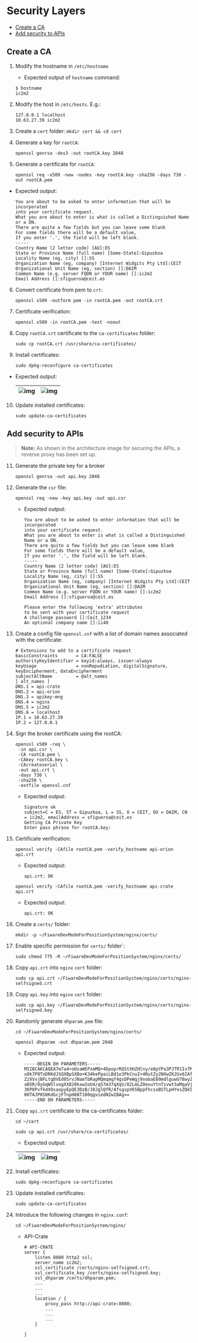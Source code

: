 # Security Layers

- [Create a CA](#create-a-ca)
- [Add security to APIs](#add-security-to-apis)

## Create a CA

1. Modify the hostname in `/etc/hostname`

    - Expected output of `hostname` command:

    ```console
    $ hostname
    ic2m2
    ```

2. Modify the host in `/etc/hosts`. E.g.:

	  ```console
	  127.0.0.1 localhost
	  10.63.27.39 ic2m2
	  ```

3. Create a `cert` folder: `mkdir cert && cd cert`

4. Generate a key for `rootCA`:

	```console
	openssl genrsa -des3 -out rootCA.key 2048
	```

5. Generate a certificate for `rootCA`:

	```console
	openssl req -x509 -new -nodes -key rootCA.key -sha256 -days 730 -out rootCA.pem
	```

  - Expected output:

	  ```console
	  You are about to be asked to enter information that will be incorporated
    into your certificate request.
    What you are about to enter is what is called a Distinguished Name or a DN.
    There are quite a few fields but you can leave some blank
    For some fields there will be a default value,
    If you enter '.', the field will be left blank.
    -----
    Country Name (2 letter code) [AU]:ES
    State or Province Name (full name) [Some-State]:Gipuzkoa
    Locality Name (eg, city) []:SS
    Organization Name (eg, company) [Internet Widgits Pty Ltd]:CEIT
    Organizational Unit Name (eg, section) []:DAIM
    Common Name (e.g. server FQDN or YOUR name) []:ic2m2
    Email Address []:sfigueroa@ceit.es
	  ```

6. Convert certificate from pem to `crt`:

	```console
	openssl x509 -outform pem -in rootCA.pem -out rootCA.crt
	```

7. Certificate verification:

	```console
	openssl x509 -in rootCA.pem -text -noout
	```

8. Copy `rootCA.crt` certificate to the `ca-certificates` folder:

	```console
	sudo cp rootCA.crt /usr/share/ca-certificates/
	```

9. Install certificates:

	```console
	sudo dpkg-reconfigure ca-certificates
	```

  - Expected output:

    | ![img](./images/dpkg-1.png) | ![img](./images/rootCA-crt.png) |
    |---|---|

10. Update installed certificates:

	```console
	sudo update-ca-certificates
	```

## Add security to APIs

   > **Note:** As shown in the architecture image for securing the APIs, a reverse proxy has been set up.

11. Generate the private key for a broker

    ```console
	openssl genrsa -out api.key 2048
    ```

12. Generate the `csr` file:

    ```console
	openssl req -new -key api.key -out api.csr
    ```

	- Expected output:

	  ```console
      You are about to be asked to enter information that will be incorporated
	  into your certificate request.
	  What you are about to enter is what is called a Distinguished Name or a DN.
	  There are quite a few fields but you can leave some blank
	  For some fields there will be a default value,
	  If you enter '.', the field will be left blank.
	  -----
	  Country Name (2 letter code) [AU]:ES
	  State or Province Name (full name) [Some-State]:Gipuzkoa
	  Locality Name (eg, city) []:SS
	  Organization Name (eg, company) [Internet Widgits Pty Ltd]:CEIT
	  Organizational Unit Name (eg, section) []:DAIM
	  Common Name (e.g. server FQDN or YOUR name) []:ic2m2
	  Email Address []:sfigueroa@ceit.es
  
	  Please enter the following 'extra' attributes
	  to be sent with your certificate request
	  A challenge password []:Ceit_1234
	  An optional company name []:ii40
	  ```

13. Create a config file `openssl.cnf` with a list of domain names associated with the certificate:

	  ```console
	  # Extensions to add to a certificate request
	  basicConstraints       = CA:FALSE
	  authorityKeyIdentifier = keyid:always, issuer:always
	  keyUsage               = nonRepudiation, digitalSignature, keyEncipherment, dataEncipherment
	  subjectAltName         = @alt_names
	  [ alt_names ]
	  DNS.1 = api-crate
	  DNS.2 = api-orion
	  DNS.3 = apikey-mng
	  DNS.4 = nginx
	  DNS.5 = ic2m2
	  DNS.6 = localhost
	  IP.1 = 10.63.27.39
	  IP.2 = 127.0.0.1
	  ```

14. Sign the broker certificate using the rootCA:

	```console
	openssl x509 -req \
  	 -in api.csr \
  	 -CA rootCA.pem \
     -CAkey rootCA.key \
     -CAcreateserial \
     -out api.crt \
     -days 730 \
     -sha256 \
     -extfile openssl.cnf
	```

	- Expected output:

	  ```console
	  Signature ok
	  subject=C = ES, ST = Gipuzkoa, L = SS, O = CEIT, OU = DAIM, CN = ic2m2, emailAddress = sfigueroa@ceit.es
	  Getting CA Private Key
	  Enter pass phrase for rootCA.key:
	  ```

15. Certificate verification: 

	```console
	openssl verify -CAfile rootCA.pem -verify_hostname api-orion api.crt
	```

	- Expected output:

  	  ```console
	  api.crt: OK
	  ```

	```console
	openssl verify -CAfile rootCA.pem -verify_hostname api-crate api.crt
	```

	- Expected output:

  	  ```console
	  api.crt: OK
	  ```

16. Create a `certs/` folder:

	```console
	mkdir -p ~/FiwareDevModeForPositionSystem/nginx/certs/
	```

17. Enable specific permission for `certs/` folder`:

	```console
	sudo chmod 775 -R ~/FiwareDevModeForPositionSystem/nginx/certs/
	```

18. Copy `api.crt` into `nginx` `cert` folder:

	```console
	sudo cp api.crt ~/FiwareDevModeForPositionSystem/nginx/certs/nginx-selfsigned.crt
	```

19. Copy `api.key` into `nginx` `cert` folder:

	```console
	sudo cp api.key ~/FiwareDevModeForPositionSystem/nginx/certs/nginx-selfsigned.key
	```

20. Randomly generate `dhparam.pem` file:

	```console
	cd ~/FiwareDevModeForPositionSystem/nginx/certs/
	```

	```console
	openssl dhparam -out dhparam.pem 2048
	```

	- Expected output:

		```console
		-----BEGIN DH PARAMETERS-----
		MIIBCAKCAQEA7m7a4+oHzaWEPzmMQ+4DpoprRQStXHZHlny/e8pYPa3PJTR1Iv7M
		u0k7P8ToDRKdJSQXBpSXBo+K34kePpaiLBd1e3PkCnuI+4RutZy2NXwZK2Uv6IAf
		ZzXVvjBFLtgDVEd05rvJNamTbRapMQmqmqf4gsDPeWgj9nobaE89mdlguwU78wyZ
		aB5R/8yGqWSlvogXX820kxw2oU4/qS7m37qXqV/82LmLZ0exuYtnTzvwtSaMqaVj
		3KP8Pvfk4XOsaopyEpQE3DzB/J8JglQfR/AfsgspV65BppFhcsoBSTLpHYesZQkS
		00TAJP0S0KdGcjFTnpH6BT108qgviedN2wIBAg==
		-----END DH PARAMETERS-----
		```

21. Copy `api.crt` certificate to the ca-certificates folder:

	```console
	cd ~/cert
	```

	```console
	sudo cp api.crt /usr/share/ca-certificates/
	```

	- Expected output:

    | ![img](./images/dpkg-1.png) | ![img](./images/api-crt.png) |
    |---|---|

22. Install certificates:

	```console
	sudo dpkg-reconfigure ca-certificates
	```

23. Update installed certificates:

	```console
	sudo update-ca-certificates
	```

24. Introduce the following changes in `nginx.conf`:

	```console
	cd ~/FiwareDevModeForPositionSystem/nginx/
	```

	- API-Crate

		```console
		# API-CRATE
    	server {
        	listen 8080 http2 ssl;
        	server_name ic2m2;
        	ssl_certificate /certs/nginx-selfsigned.crt;
        	ssl_certificate_key /certs/nginx-selfsigned.key;
        	ssl_dhparam /certs/dhparam.pem;
			...
			...
			...
        	location / {
           		proxy_pass http://api-crate:8080;
				...
				...
				...
			}

    	}
		```
